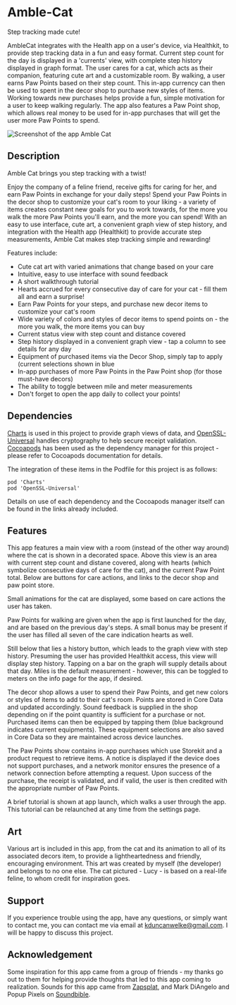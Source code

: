 # Amble-Cat
Step tracking made cute!

AmbleCat integrates with the Health app on a user's device, via Healthkit, to provide step tracking data in a fun and easy format. Current step count for the day is displayed in a 'currents' view, with complete step history displayed in graph format. The user cares for a cat, which acts as their companion, featuring cute art and a customizable room. By walking, a user earns Paw Points based on their step count. This in-app currency can then be used to spent in the decor shop to purchase new styles of items. Working towards new purchases helps provide a fun, simple motivation for a user to keep walking regularly. The app also features a Paw Point shop, which allows real money to be used for in-app purchases that will get the user more Paw Points to spend. 

![Screenshot of the app Amble Cat](https://i.ibb.co/hd22b3P/Screen-Shot-2020-08-10-at-2-37-20-PM.png)

## Description
Amble Cat brings you step tracking with a twist!

Enjoy the company of a feline friend, receive gifts for caring for her, and earn Paw Points in exchange for your daily steps! Spend your Paw Points in the decor shop to customize your cat's room to your liking - a variety of items creates constant new goals for you to work towards, for the more you walk the more Paw Points you'll earn, and the more you can spend!
With an easy to use interface, cute art, a convenient graph view of step history, and integration with the Health app (Healthkit) to provide accurate step measurements, Amble Cat makes step tracking simple and rewarding!

Features include:

* Cute cat art with varied animations that change based on your care
* Intuitive, easy to use interface with sound feedback
* A short walkthrough tutorial
* Hearts accrued for every consecutive day of care for your cat - fill them all and earn a surprise!
* Earn Paw Points for your steps, and purchase new decor items to customize your cat's room
* Wide variety of colors and styles of decor items to spend points on - the more you walk, the more items you can buy
* Current status view with step count and distance covered
* Step history displayed in a convenient graph view - tap a column to see details for any day
* Equipment of purchased items via the Decor Shop, simply tap to apply (current selections shown in blue
* In-app purchases of more Paw Points in the Paw Point shop (for those must-have decors)
* The ability to toggle between mile and meter measurements
* Don't forget to open the app daily to collect your points!

## Dependencies
[Charts](https://github.com/danielgindi/Charts) is used in this project to provide graph views of data, and [OpenSSL-Universal](https://cocoapods.org/pods/OpenSSL-Universal) handles cryptography to help secure receipt validation. [Cocoapods](https://github.com/CocoaPods/CocoaPods) has been used as the dependency manager for this project - please refer to Cocoapods documentation for details.

The integration of these items in the Podfile for this project is as follows:
```
pod 'Charts'
pod 'OpenSSL-Universal'
```

Details on use of each dependency and the Cocoapods manager itself can be found in the links already included.

## Features
This app features a main view with a room (instead of the other way around) where the cat is shown in a decorated space. Above this view is an area with current step count and distane covered, along with hearts (which symbolize consecutive days of care for the cat), and the current Paw Point total. Below are buttons for care actions, and links to the decor shop and paw point store. 

Small animations for the cat are displayed, some based on care actions the user has taken. 

Paw Points for walking are given when the app is first launched for the day, and are based on the previous day's steps. A small bonus may be present if the user has filled all seven of the care indication hearts as well.

Still below that lies a history button, which leads to the graph view with step history. Presuming the user has provided Healthkit access, this view will display step history. Tapping on a bar on the graph will supply details about that day. Miles is the default measurement - however, this can be toggled to meters on the info page for the app, if desired.

The decor shop allows a user to spend their Paw Points, and get new colors or styles of items to add to their cat's room. Points are stored in Core Data and updated accordingly. Sound feedback is supplied in the shop depending on if the point quantity is sufficient for a purchase or not. Purchased items can then be equipped by tapping them (blue background indicates current equipments). These equipment selections are also saved in Core Data so they are maintained across device launches.

The Paw Points show contains in-app purchases which use Storekit and a product request to retrieve items. A notice is displayed if the device does not support purchases, and a network monitor ensures the presence of a network connection before attempting a request. Upon success of the purchase, the receipt is validated, and if valid, the user is then credited with the appropriate number of Paw Points.

A brief tutorial is shown at app launch, which walks a user through the app. This tutorial can be relaunched at any time from the settings page.

## Art
Various art is included in this app, from the cat and its animation to all of its associated decors item, to provide a lightheartedness and friendly, encouraging environment. This art was created by myself (the developer) and belongs to no one else. The cat pictured - Lucy - is based on a real-life feline, to whom credit for inspiration goes.

## Support
If you experience trouble using the app, have any questions, or simply want to contact me, you can contact me via email at kduncanwelke@gmail.com. I will be happy to discuss this project.

## Acknowledgement
Some inspiration for this app came from a group of friends - my thanks go out to them for helping provide thoughts that led to this app coming to realization. Sounds for this app came from [Zapsplat](http://zapsplat.com), and Mark DiAngelo and Popup Pixels on [Soundbible](http://soundbible.com).
